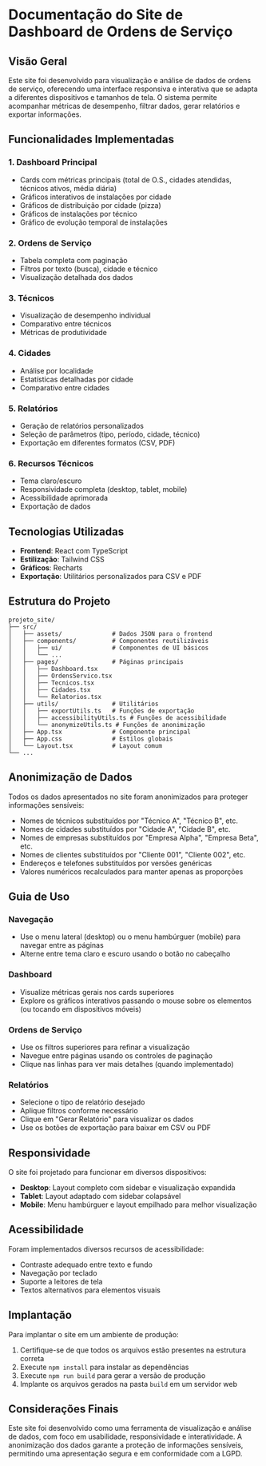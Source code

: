 # Documentação do Site de Dashboard de Ordens de Serviço

## Visão Geral

Este site foi desenvolvido para visualização e análise de dados de ordens de serviço, oferecendo uma interface responsiva e interativa que se adapta a diferentes dispositivos e tamanhos de tela. O sistema permite acompanhar métricas de desempenho, filtrar dados, gerar relatórios e exportar informações.

## Funcionalidades Implementadas

### 1. Dashboard Principal
- Cards com métricas principais (total de O.S., cidades atendidas, técnicos ativos, média diária)
- Gráficos interativos de instalações por cidade
- Gráficos de distribuição por cidade (pizza)
- Gráficos de instalações por técnico
- Gráfico de evolução temporal de instalações

### 2. Ordens de Serviço
- Tabela completa com paginação
- Filtros por texto (busca), cidade e técnico
- Visualização detalhada dos dados

### 3. Técnicos
- Visualização de desempenho individual
- Comparativo entre técnicos
- Métricas de produtividade

### 4. Cidades
- Análise por localidade
- Estatísticas detalhadas por cidade
- Comparativo entre cidades

### 5. Relatórios
- Geração de relatórios personalizados
- Seleção de parâmetros (tipo, período, cidade, técnico)
- Exportação em diferentes formatos (CSV, PDF)

### 6. Recursos Técnicos
- Tema claro/escuro
- Responsividade completa (desktop, tablet, mobile)
- Acessibilidade aprimorada
- Exportação de dados

## Tecnologias Utilizadas

- **Frontend**: React com TypeScript
- **Estilização**: Tailwind CSS
- **Gráficos**: Recharts
- **Exportação**: Utilitários personalizados para CSV e PDF

## Estrutura do Projeto

```
projeto_site/
├── src/
│   ├── assets/              # Dados JSON para o frontend
│   ├── components/          # Componentes reutilizáveis
│   │   ├── ui/              # Componentes de UI básicos
│   │   └── ...
│   ├── pages/               # Páginas principais
│   │   ├── Dashboard.tsx
│   │   ├── OrdensServico.tsx
│   │   ├── Tecnicos.tsx
│   │   ├── Cidades.tsx
│   │   └── Relatorios.tsx
│   ├── utils/               # Utilitários
│   │   ├── exportUtils.ts   # Funções de exportação
│   │   ├── accessibilityUtils.ts # Funções de acessibilidade
│   │   └── anonymizeUtils.ts # Funções de anonimização
│   ├── App.tsx              # Componente principal
│   ├── App.css              # Estilos globais
│   └── Layout.tsx           # Layout comum
└── ...
```

## Anonimização de Dados

Todos os dados apresentados no site foram anonimizados para proteger informações sensíveis:

- Nomes de técnicos substituídos por "Técnico A", "Técnico B", etc.
- Nomes de cidades substituídos por "Cidade A", "Cidade B", etc.
- Nomes de empresas substituídos por "Empresa Alpha", "Empresa Beta", etc.
- Nomes de clientes substituídos por "Cliente 001", "Cliente 002", etc.
- Endereços e telefones substituídos por versões genéricas
- Valores numéricos recalculados para manter apenas as proporções

## Guia de Uso

### Navegação
- Use o menu lateral (desktop) ou o menu hambúrguer (mobile) para navegar entre as páginas
- Alterne entre tema claro e escuro usando o botão no cabeçalho

### Dashboard
- Visualize métricas gerais nos cards superiores
- Explore os gráficos interativos passando o mouse sobre os elementos (ou tocando em dispositivos móveis)

### Ordens de Serviço
- Use os filtros superiores para refinar a visualização
- Navegue entre páginas usando os controles de paginação
- Clique nas linhas para ver mais detalhes (quando implementado)

### Relatórios
- Selecione o tipo de relatório desejado
- Aplique filtros conforme necessário
- Clique em "Gerar Relatório" para visualizar os dados
- Use os botões de exportação para baixar em CSV ou PDF

## Responsividade

O site foi projetado para funcionar em diversos dispositivos:

- **Desktop**: Layout completo com sidebar e visualização expandida
- **Tablet**: Layout adaptado com sidebar colapsável
- **Mobile**: Menu hambúrguer e layout empilhado para melhor visualização

## Acessibilidade

Foram implementados diversos recursos de acessibilidade:

- Contraste adequado entre texto e fundo
- Navegação por teclado
- Suporte a leitores de tela
- Textos alternativos para elementos visuais

## Implantação

Para implantar o site em um ambiente de produção:

1. Certifique-se de que todos os arquivos estão presentes na estrutura correta
2. Execute `npm install` para instalar as dependências
3. Execute `npm run build` para gerar a versão de produção
4. Implante os arquivos gerados na pasta `build` em um servidor web

## Considerações Finais

Este site foi desenvolvido como uma ferramenta de visualização e análise de dados, com foco em usabilidade, responsividade e interatividade. A anonimização dos dados garante a proteção de informações sensíveis, permitindo uma apresentação segura e em conformidade com a LGPD.
